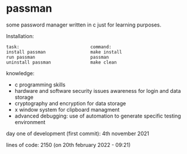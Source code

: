 # passman
some password manager written in c just for learning purposes.

Installation:

    task:                           command:
    install passman                 make install
    run passman                     passman
    uninstall passman               make clean

knowledge:
 - c programming skills
 - hardware and software security issues awareness for login and data storage
 - cryptography and encryption for data storage
 - x window system for clipboard managment
 - advanced debugging: use of automation to generate specific testing environment 

day one of development (first commit): 4th november 2021

lines of code: 2150 (on 20th february 2022 - 09:21)